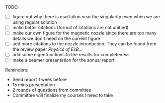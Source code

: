 TODO:
- [ ] figure out why there is oscillation near the singularity even when we are using regular solution
- [ ] make better citations (format of citations are not unified)
- [ ] make our own figure for the magnetic nozzle since there are too many details we don't need on the current figure
- [ ] add more citations to the nozzle introduction. They can be found from the review paper _Physics of ExB..._
- [ ] add some eigenfunctions to the results for completeness
- [ ] make a beamer presentation for the annual report

Reminders:
- Send report 1 week before
- 15 mins presentation
- 2 rounds of questions from committee 
- Committee will finalize my courses I need to take